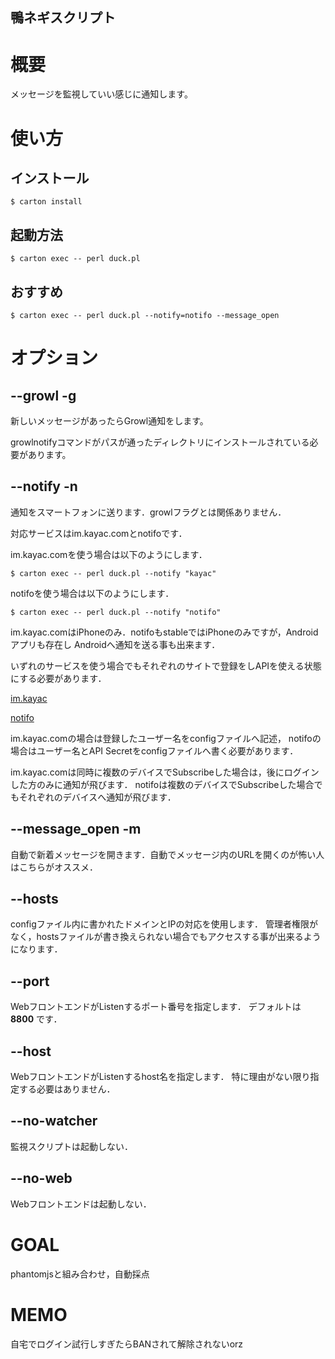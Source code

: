 鴨ネギスクリプト
---

# 概要

メッセージを監視していい感じに通知します。

# 使い方

## インストール

    $ carton install

## 起動方法

    $ carton exec -- perl duck.pl

## おすすめ

    $ carton exec -- perl duck.pl --notify=notifo --message_open

# オプション

## --growl -g

新しいメッセージがあったらGrowl通知をします。

growlnotifyコマンドがパスが通ったディレクトリにインストールされている必要があります。

## --notify -n

通知をスマートフォンに送ります．growlフラグとは関係ありません．

対応サービスはim.kayac.comとnotifoです．

im.kayac.comを使う場合は以下のようにします．

    $ carton exec -- perl duck.pl --notify "kayac"

notifoを使う場合は以下のようにします．

    $ carton exec -- perl duck.pl --notify "notifo"

im.kayac.comはiPhoneのみ．notifoもstableではiPhoneのみですが，Androidアプリも存在し
Androidへ通知を送る事も出来ます．

いずれのサービスを使う場合でもそれぞれのサイトで登録をしAPIを使える状態にする必要があります．

[im.kayac](http://im.kayac.com/)

[notifo](http://notifo.com/)

im.kayac.comの場合は登録したユーザー名をconfigファイルへ記述，
notifoの場合はユーザー名とAPI Secretをconfigファイルへ書く必要があります．

im.kayac.comは同時に複数のデバイスでSubscribeした場合は，後にログインした方のみに通知が飛びます．
notifoは複数のデバイスでSubscribeした場合でもそれぞれのデバイスへ通知が飛びます．

## --message_open -m

自動で新着メッセージを開きます．自動でメッセージ内のURLを開くのが怖い人はこちらがオススメ．

## --hosts

configファイル内に書かれたドメインとIPの対応を使用します．
管理者権限がなく，hostsファイルが書き換えられない場合でもアクセスする事が出来るようになります．

## --port

WebフロントエンドがListenするポート番号を指定します．
デフォルトは **8800** です．

## --host

WebフロントエンドがListenするhost名を指定します．
特に理由がない限り指定する必要はありません．

## --no-watcher

監視スクリプトは起動しない．

## --no-web

Webフロントエンドは起動しない．

# GOAL

phantomjsと組み合わせ，自動採点

# MEMO

自宅でログイン試行しすぎたらBANされて解除されないorz
